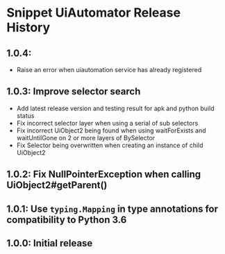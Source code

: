 # Snippet UiAutomator Release History

## 1.0.4:

* Raise an error when uiautomation service has already registered

## 1.0.3: Improve selector search

* Add latest release version and testing result for apk and python build status
* Fix incorrect selector layer when using a serial of sub selectors
* Fix incorrect UiObject2 being found when using waitForExists and waitUntilGone on 2 or more layers of BySelector
* Fix Selector being overwritten when creating an instance of child UiObject2

## 1.0.2: Fix NullPointerException when calling UiObject2#getParent()

## 1.0.1: Use `typing.Mapping` in type annotations for compatibility to Python 3.6

## 1.0.0: Initial release
